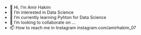 - 👋 Hi, I’m Amir Hakim
- 👀 I’m interested in Data Science
- 🌱 I’m currently learning Pyhton for Data Science
- 💞️ I’m looking to collaborate on ...
- 📫 How to reach me in Instagram instagram.com/amirhakim_07

<!---
ahay12/ahay12 is a ✨ special ✨ repository because its `README.md` (this file) appears on your GitHub profile.
You can click the Preview link to take a look at your changes.
--->
